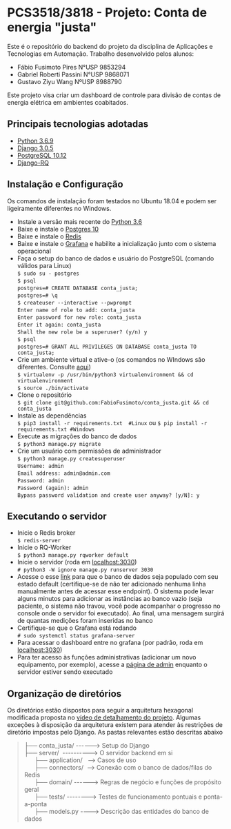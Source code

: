 ﻿# PCS3518/3818 - Projeto: Conta de energia "justa"
Este é o repositório do backend do projeto da disciplina de Aplicações e Tecnologias em Automação. Trabalho desenvolvido pelos alunos:
- Fábio Fusimoto Pires N°USP 9853294
- Gabriel Roberti Passini N°USP 9868071
- Gustavo Ziyu Wang NºUSP 8988790

Este projeto visa criar um dashboard de controle para divisão de contas de energia elétrica em ambientes coabitados.

## Principais tecnologias adotadas
- [Python 3.6.9](https://www.python.org/about/)
- [Django 3.0.5](https://www.djangoproject.com/)
- [PostgreSQL 10.12](https://www.postgresql.org/)
- [Django-RQ](https://github.com/rq/django-rq)

## Instalação e Configuração
Os comandos de instalação foram testados no Ubuntu 18.04 e podem ser ligeiramente diferentes no Windows.
- Instale a versão mais recente do [Python 3.6](https://www.python.org/downloads/)
- Baixe e instale o [Postgres 10](https://www.postgresql.org/download/)
- Baixe e instale o [Redis](https://redis.io/topics/quickstart)
- Baixe e instale o [Grafana](https://grafana.com/docs/grafana/latest/installation/) e habilite a inicialização junto com o sistema operacional
- Faça o setup do banco de dados e usuário do PostgreSQL (comando válidos para Linux)<br/>
`$ sudo su - postgres`<br/>
`$ psql`<br/>
`postgres=# CREATE DATABASE conta_justa;`<br/>
`postgres=# \q`<br/>
`$ createuser --interactive --pwprompt`<br/>
`Enter name of role to add: conta_justa`<br/>
`Enter password for new role: conta_justa`<br/>
`Enter it again: conta_justa`<br/>
`Shall the new role be a superuser? (y/n) y`<br/>
`$ psql`<br/>
`postgres=# GRANT ALL PRIVILEGES ON DATABASE conta_justa TO conta_justa;`<br/>
- Crie um ambiente virtual e ative-o (os comandos no WIndows são diferentes. Consulte [aqui](https://docs.python.org/3/library/venv.html))<br/>
`$ virtualenv -p /usr/bin/python3 virtualenvironment && cd virtualenvironment`<br/>
 `$ source ./bin/activate`<br/>
- Clone o repositório<br/>
`$ git clone git@github.com:FabioFusimoto/conta_justa.git && cd conta_justa`<br/>
- Instale as dependências<br/>
`$ pip3 install -r requirements.txt  #Linux`  ou `$ pip install -r requirements.txt #Windows`<br/>
- Execute as migrações do banco de dados<br/>
`$ python3 manage.py migrate`<br/>
- Crie um usuário com permissões de administrador<br/>
`$ python3 manage.py createsuperuser`<br/>
`Username: admin`<br/>
`Email address: admin@admin.com`<br/>
`Password: admin`<br/>
`Password (again): admin`<br/>
`Bypass password validation and create user anyway? [y/N]: y`<br/>

## Executando o servidor
- Inicie o Redis broker<br/>
`$ redis-server`
- Inicie o RQ-Worker<br/>
`$ python3 manage.py rqworker default`
- Inicie o servidor (roda em [localhost:3030](localhost:3030))<br/>
`# python3 -W ignore manage.py runserver 3030`<br/>
- Acesse o esse [link](localhost:3030/server/populate-database) para que o banco de dados seja populado com seu estado default (certifique-se de não ter adicionado nenhuma linha manualmente antes de acessar esse endpoint). O sistema pode levar alguns minutos para adicionar as instâncias ao banco vazio (seja paciente, o sistema não travou, você pode acompanhar o progresso no console onde o servidor foi executado). Ao final, uma mensagem surgirá de quantas medições foram inseridas no banco<br/>
- Certifique-se que o Grafana está rodando<br/>
`# sudo systemctl status grafana-server`<br/>
- Para acessar o dashboard entre no grafana (por padrão, roda em [localhost:3030](localhost:3030))<br/>
- Para ter acesso às funções administrativas (adicionar um novo equipamento, por exemplo), acesse a [página de admin](localhost:3030/admin) enquanto o servidor estiver sendo executado<br/>

## Organização de diretórios
Os diretórios estão dispostos para seguir a arquitetura hexagonal modificada proposta no [vídeo de detalhamento do projeto](https://www.youtube.com/watch?v=7ZmzBEF5uiQ&list=UUH9esjC9hxJvEErKOnuPiXQ). Algumas exceções à disposição da arquitetura existem para atender às restrições de diretório impostas pelo Django. As pastas relevantes estão descritas abaixo

>├── conta_justa/ ------>  Setup do Django<br/>
>├── server/  &nbsp;----------> O servidor backend em si<br/>
> &nbsp; &nbsp; &nbsp; ├── application/ &nbsp;&nbsp;--> Casos de uso<br/>
> &nbsp; &nbsp; &nbsp; ├── connectors/ &nbsp;--> Conexão com o banco de dados/filas do Redis<br/>
> &nbsp; &nbsp; &nbsp; ├── domain/ ------> Regras de negócio e funções de propósito geral<br/>
> &nbsp; &nbsp; &nbsp; ├── tests/ --------> Testes de funcionamento pontuais e ponta-a-ponta<br/>
> &nbsp; &nbsp; &nbsp; ├── models.py ----> Descrição das entidades do banco de dados<br/>
